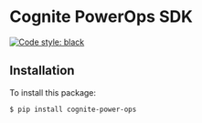 Cognite PowerOps SDK
==========================
[![Code style: black](https://img.shields.io/badge/code%20style-black-000000.svg)](https://github.com/ambv/black)


## Installation

To install this package:
```bash
$ pip install cognite-power-ops
```
